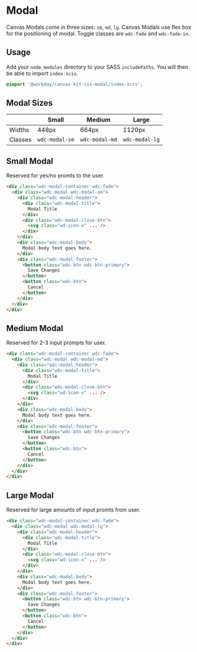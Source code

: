 # Modal

Canvas Modals come in three sizes: `sm`, `md`, `lg`. Canvas Modals use flex box for the positioning
of modal. Toggle classes are `wdc-fade` and `wdc-fade-in`.

## Usage

Add your `node_modules` directory to your SASS `includePaths`. You will then be able to import
`index.scss`.

```scss
@import '@workday/canvas-kit-css-modal/index.scss';
```

## Modal Sizes

|         | Small          | Medium         | Large          |
| ------- | -------------- | -------------- | -------------- |
| Widths  | 448px          | 664px          | 1120px         |
| Classes | `wdc-modal-sm` | `wdc-modal-md` | `wdc-modal-lg` |

## Small Modal

Reserved for yes/no promts to the user.

```html
<div class="wdc-modal-container wdc-fade">
  <div class="wdc-modal wdc-modal-sm">
    <div class="wdc-modal-header">
      <div class="wdc-modal-title">
        Modal Title
      </div>
      <div class="wdc-modal-close-btn">
        <svg class="wd-icon-x" ... />
      </div>
    </div>
    <div class="wdc-modal-body">
      Modal body text goes here.
    </div>
    <div class="wdc-modal-footer">
      <button class="wdc-btn wdc-btn-primary">
        Save Changes
      </button>
      <button class="wdc-btn">
        Cancel
      </button>
    </div>
  </div>
</div>
```

## Medium Modal

Reserved for 2-3 input prompts for user.

```html
<div class="wdc-modal-container wdc-fade">
  <div class="wdc-modal wdc-modal-md">
    <div class="wdc-modal-header">
      <div class="wdc-modal-title">
        Modal Title
      </div>
      <div class="wdc-modal-close-btn">
        <svg class="wd-icon-x" ... />
      </div>
    </div>
    <div class="wdc-modal-body">
      Modal body text goes here.
    </div>
    <div class="wdc-modal-footer">
      <button class="wdc-btn wdc-btn-primary">
        Save Changes
      </button>
      <button class="wdc-btn">
        Cancel
      </button>
    </div>
  </div>
</div>
```

## Large Modal

Reserved for large amounts of input promts from user.

```html
<div class="wdc-modal-container wdc-fade">
  <div class="wdc-modal wdc-modal-lg">
    <div class="wdc-modal-header">
      <div class="wdc-modal-title">
        Modal Title
      </div>
      <div class="wdc-modal-close-btn">
        <svg class="wd-icon-x" ... />
      </div>
    </div>
    <div class="wdc-modal-body">
      Modal body text goes here.
    </div>
    <div class="wdc-modal-footer">
      <button class="wdc-btn wdc-btn-primary">
        Save Changes
      </button>
      <button class="wdc-btn">
        Cancel
      </button>
    </div>
  </div>
</div>
```
